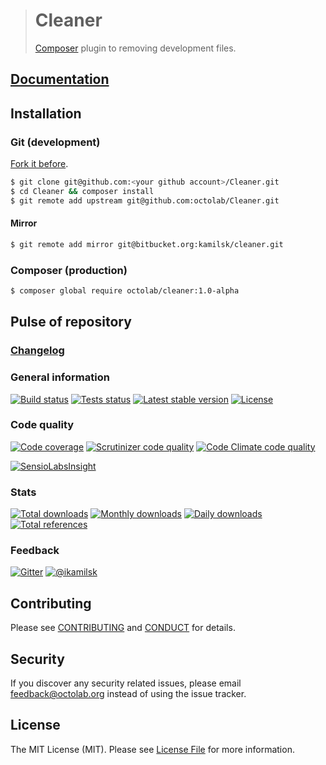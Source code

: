 > # Cleaner
>
> [Composer](https://getcomposer.org) plugin to removing development files.

## [Documentation](https://github.com/octolab/Cleaner/wiki)

## Installation

### Git (development)

[Fork it before](https://github.com/octolab/Cleaner/fork).

```bash
$ git clone git@github.com:<your github account>/Cleaner.git
$ cd Cleaner && composer install
$ git remote add upstream git@github.com:octolab/Cleaner.git
```

#### Mirror

```bash
$ git remote add mirror git@bitbucket.org:kamilsk/cleaner.git
```

### Composer (production)

```bash
$ composer global require octolab/cleaner:1.0-alpha
```

## Pulse of repository

### [Changelog](CHANGELOG.md)

### General information

[![Build status](https://travis-ci.org/octolab/Cleaner.svg?branch=master)](https://travis-ci.org/octolab/Cleaner)
[![Tests status](http://php-eye.com/badge/octolab/cleaner/tested.svg?branch=dev-master)](http://php-eye.com/package/octolab/cleaner)
[![Latest stable version](https://poser.pugx.org/octolab/cleaner/v/stable.png)](https://packagist.org/packages/octolab/cleaner)
[![License](https://poser.pugx.org/octolab/cleaner/license.png)](https://packagist.org/packages/octolab/cleaner)

### Code quality

[![Code coverage](https://scrutinizer-ci.com/g/octolab/Cleaner/badges/coverage.png?b=master)](https://scrutinizer-ci.com/g/octolab/Cleaner/?branch=master)
[![Scrutinizer code quality](https://scrutinizer-ci.com/g/octolab/Cleaner/badges/quality-score.png?b=master)](https://scrutinizer-ci.com/g/octolab/Cleaner/?branch=master)
[![Code Climate code quality](https://codeclimate.com/github/octolab/Cleaner/badges/gpa.svg)](https://codeclimate.com/github/octolab/Cleaner)

[![SensioLabsInsight](https://insight.sensiolabs.com/projects/99b52451-fe3f-49b3-9842-63254d7e7e34/big.png)](https://insight.sensiolabs.com/projects/99b52451-fe3f-49b3-9842-63254d7e7e34)

### Stats

[![Total downloads](https://poser.pugx.org/octolab/cleaner/downloads.png)](https://packagist.org/packages/octolab/cleaner)
[![Monthly downloads](https://poser.pugx.org/octolab/cleaner/d/monthly.png)](https://packagist.org/packages/octolab/cleaner)
[![Daily downloads](https://poser.pugx.org/octolab/cleaner/d/daily.png)](https://packagist.org/packages/octolab/cleaner)
[![Total references](https://www.versioneye.com/php/octolab:cleaner/reference_badge.svg)](https://www.versioneye.com/php/octolab:cleaner/references)

### Feedback

[![Gitter](https://badges.gitter.im/Join%20Chat.svg)](https://gitter.im/octolab/Cleaner)
[![@ikamilsk](https://img.shields.io/badge/author-%40ikamilsk-blue.svg)](https://twitter.com/ikamilsk)

## Contributing

Please see [CONTRIBUTING](CONTRIBUTING.md) and [CONDUCT](CONDUCT.md) for details.

## Security

If you discover any security related issues, please email feedback@octolab.org instead of using the issue tracker.

## License

The MIT License (MIT). Please see [License File](LICENSE.md) for more information.
